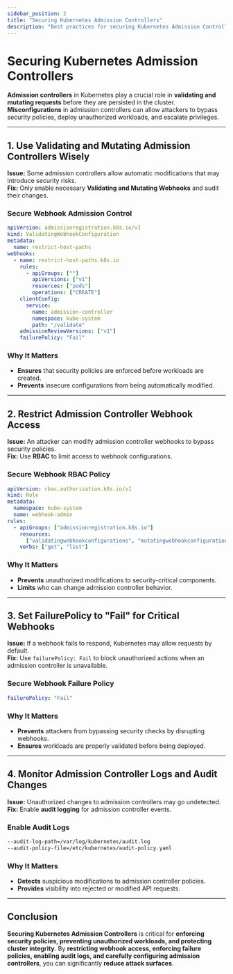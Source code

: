 ```yaml
---
sidebar_position: 2
title: "Securing Kubernetes Admission Controllers"
description: "Best practices for securing Kubernetes Admission Controllers to prevent unauthorized workloads and enforce security policies."
---
```


# Securing Kubernetes Admission Controllers

**Admission controllers** in Kubernetes play a crucial role in **validating and mutating requests** before they are persisted in the cluster. **Misconfigurations** in admission controllers can allow attackers to bypass security policies, deploy unauthorized workloads, and escalate privileges.

---

## 1. Use Validating and Mutating Admission Controllers Wisely

**Issue:** Some admission controllers allow automatic modifications that may introduce security risks.<br/>
**Fix:** Only enable necessary **Validating and Mutating Webhooks** and audit their changes.

### Secure Webhook Admission Control

```yaml
apiVersion: admissionregistration.k8s.io/v1
kind: ValidatingWebhookConfiguration
metadata:
  name: restrict-host-paths
webhooks:
  - name: restrict-host-paths.k8s.io
    rules:
      - apiGroups: [""]
        apiVersions: ["v1"]
        resources: ["pods"]
        operations: ["CREATE"]
    clientConfig:
      service:
        name: admission-controller
        namespace: kube-system
        path: "/validate"
    admissionReviewVersions: ["v1"]
    failurePolicy: "Fail"
```

### Why It Matters

- **Ensures** that security policies are enforced before workloads are created.<br/>
- **Prevents** insecure configurations from being automatically modified.

---

## 2. Restrict Admission Controller Webhook Access

**Issue:** An attacker can modify admission controller webhooks to bypass security policies.<br/>
**Fix:** Use **RBAC** to limit access to webhook configurations.

### Secure Webhook RBAC Policy

```yaml
apiVersion: rbac.authorization.k8s.io/v1
kind: Role
metadata:
  namespace: kube-system
  name: webhook-admin
rules:
  - apiGroups: ["admissionregistration.k8s.io"]
    resources:
      ["validatingwebhookconfigurations", "mutatingwebhookconfigurations"]
    verbs: ["get", "list"]
```

### Why It Matters

- **Prevents** unauthorized modifications to security-critical components.<br/>
- **Limits** who can change admission controller behavior.

---

## 3. Set FailurePolicy to "Fail" for Critical Webhooks

**Issue:** If a webhook fails to respond, Kubernetes may allow requests by default.<br/>
**Fix:** Use `failurePolicy: Fail` to block unauthorized actions when an admission controller is unavailable.

### Secure Webhook Failure Policy

```yaml
failurePolicy: "Fail"
```

### Why It Matters

- **Prevents** attackers from bypassing security checks by disrupting webhooks.<br/>
- **Ensures** workloads are properly validated before being deployed.

---

## 4. Monitor Admission Controller Logs and Audit Changes

**Issue:** Unauthorized changes to admission controllers may go undetected.<br/>
**Fix:** Enable **audit logging** for admission controller events.

### Enable Audit Logs

```bash
--audit-log-path=/var/log/kubernetes/audit.log
--audit-policy-file=/etc/kubernetes/audit-policy.yaml
```

### Why It Matters

- **Detects** suspicious modifications to admission controller policies.<br/>
- **Provides** visibility into rejected or modified API requests.

---

## Conclusion

**Securing Kubernetes Admission Controllers** is critical for **enforcing security policies, preventing unauthorized workloads, and protecting cluster integrity**. By **restricting webhook access, enforcing failure policies, enabling audit logs, and carefully configuring admission controllers**, you can significantly **reduce attack surfaces**.
